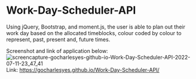 # Work-Day-Scheduler-API

Using jQuery, Bootstrap, and moment.js, the user is able to plan out their work day based on the allocated timeblocks, colour coded by colour to represent, past, present and, future times.

Screenshot and link of application below:
![screencapture-gocharlesyes-github-io-Work-Day-Scheduler-API-2022-07-11-23_47_41](https://user-images.githubusercontent.com/102847106/178285657-96a4b850-5787-4283-acd8-ff764e09e4b9.png)
Link: https://gocharlesyes.github.io/Work-Day-Scheduler-API/
